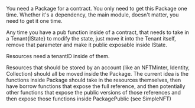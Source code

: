 You need a Package for a contract. You only need to get this Package one time. Whether it's a dependency, the main module, doesn't matter, you need  to get it one time.

Any time you have a pub function inside of a contract, that needs to take in a Tenant{IState} to modify the state, just move it into the Tenant itself, remove that parameter and make it public exposable inside IState.

Resources need a tenantID inside of them.

Resources that should be stored by an account (like an NFTMinter, Identity, Collection) should all be moved inside the Package. The current idea is the functions inside Package should take in the resources themselves, then have borrow functions that expose the full reference, and then potentially other functions that expose the public versions of those references and then expose those functions inside PackagePublic (see SimpleNFT)